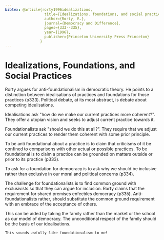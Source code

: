 ```yaml
---
bibtex:	@article{rorty1996idealizations,
				  title={Idealizations, foundations, and social practices},
				  author={Rorty, R.},
				  journal={Democracy and Difference},
				  pages={333--335},
				  year={1996},
				  publisher={Princeton University Press Princeton}
				}
---
```


# Idealizations, Foundations, and Social Practices


Rorty argues for anti-foundationalism in democratic theory.  He points to a distinction between idealisations of practices and foundations for those practices (p333).  Political debate, at its most abstract, is debate about competing idealisations.

Idealisations ask "how do we make our current practices more coherent?". They offer a utopian vision and seeks to adjust current practice towards it.

Foundationalists ask "should we do this at all?". They require that we adjust our current practices to render them coherent with some prior principle.

To be anti foundational about a practice is to claim that criticisms of it be confined to comparisons with other actual or possible practices.  To be foundational is to claim a practice can be grounded on matters outside or prior to its practice (p333).

To ask for a foundation for democracy is to ask why we should be inclusive rather than exclusive in our moral and political concerns (p334).

The challenge for foundationalists is to find common ground with exclusivists so that they can argue for inclusion.  Rorty claims that the requirement for shared premises enfeebles democracy (p335). Anti-foundationalists rather, should substitute the common ground requirement with an embrace of the acceptance of others.

This can be aided by taking the family rather than the market or the school as our model of democracy. The unconditional respect of the family should be the basis of our idealisations. 

	This sounds awfully like foundationalism to me!